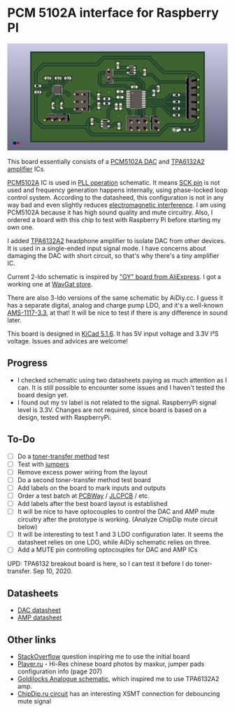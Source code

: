 # PCM 5102A interface for Raspberry PI

![PCM5102A DAC board](/PCM5102A/img/PCM5102A.png?raw=true)

This board essentially consists of a [PCM5102A DAC](https://www.ti.com/lit/ds/symlink/pcm5102a.pdf) and [TPA6132A2 amplifier](https://www.ti.com/lit/ds/symlink/tpa6132a2.pdf) ICs.

[PCM5102A](https://www.ti.com/lit/ds/symlink/pcm5102a.pdf) IC is used in [PLL operation](https://en.wikipedia.org/wiki/Phase-locked_loop) schematic.
It means [SCK pin](https://hackaday.com/2019/04/18/all-you-need-to-know-about-i2s/) is not used and frequency generation happens internally, using phase-locked loop control system.
According to the datasheed, this configuration is not in any way bad and even slightly reduces [electromagnetic interference](https://en.wikipedia.org/wiki/Electromagnetic_interference).
I am using PCM5102A because it has high sound quality and mute circuitry.
Also, I ordered a board with this chip to test with Raspberry Pi before starting my own one.

I added [TPA6132A2](https://www.ti.com/lit/ds/symlink/tpa6132a2.pdf) headphone amplifier to isolate DAC from other devices.
It is used in a single-ended input signal mode. I have concerns about damaging the DAC with short circuit, so that's why there's a tiny amplifier IC.

Current 2-ldo schematic is inspired by ["GY" board from AliExpress](https://i.stack.imgur.com/ZBK8Q.jpg).
I got a working one at [WavGat store](https://aliexpress.ru/item/33001714060.html).

There are also 3-ldo versions of the same schematic by AiDiy.cc.
I guess it has a separate digital, analog and charge pump LDO, and it's a well-known [AMS-1117-3.3](http://www.advanced-monolithic.com/pdf/ds1117.pdf), at that!
It will be nice to test if there is any difference in sound later.

This board is designed in [KiCad 5.1.6](https://kicad-pcb.org/). It has 5V input voltage and 3.3V I²S voltage. Issues and advices are welcome!

## Progress

* I checked schematic using two datasheets paying as much attention as I can. It is still possible to encounter some issues and I haven't tested the board design yet.
* I found out my `5V` label is not related to the signal. RaspberryPi signal level is 3.3V. Changes are not required, since board is based on a design, tested with RaspberryPi.

## To-Do

- [ ] Do a [toner-transfer method](https://hackaday.com/2016/09/12/take-your-pcbs-from-good-to-great-toner-transfer/) test
- [ ] Test with [jumpers](https://en.wikipedia.org/wiki/Jumper_(computing))
- [ ] Remove excess power wiring from the layout
- [ ] Do a second toner-transfer method test board
- [ ] Add labels on the board to mark inputs and outputs
- [ ] Order a test batch at [PCBWay](https://www.pcbway.com/) / [JLCPCB](http://jlcpcb.com/) / etc.
- [ ] Add labels after the best board layout is established
- [ ] It will be nice to have optocouples to control the DAC and AMP mute circuitry after the prototype is working. (Analyze ChipDip mute circuit below)
- [ ] It will be interesting to test 1 and 3 LDO configuration later. It seems the datasheet relies on one LDO, while AiDiy schematic relies on three.
- [ ] Add a MUTE pin controlling optocouples for DAC and AMP ICs

UPD: TPA6132 breakout board is here, so I can test it before I do toner-transfer. Sep 10, 2020.

## Datasheets

* [DAC datasheet](https://www.ti.com/lit/ds/symlink/pcm5102a.pdf)
* [AMP datasheet](https://www.ti.com/lit/ds/symlink/tpa6132a2.pdf)

## Other links

* [StackOverflow](https://raspberrypi.stackexchange.com/questions/76188/how-to-make-pcm5102-dac-work-on-raspberry-pi-zerow) question inspiring me to use the initial board
* [Player.ru](http://player.ru/showthread.php?t=188998&page=207) - Hi-Res chinese board photos by maxkur, jumper pads configuration info (page 207)
* [Goldilocks Analogue schematic](https://feilipu.files.wordpress.com/2014/04/goldilocksanaloguedacamplifiers.png), which inspired me to use TPA6132A2 amp.
* [ChipDip.ru circuit](https://static.chipdip.ru/lib/335/DOC004335833.pdf) has an interesting XSMT connection for debouncing mute signal
